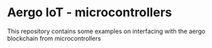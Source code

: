 # Aergo IoT - microcontrollers

This repository contains some examples on interfacing with the aergo blockchain from microcontrollers
